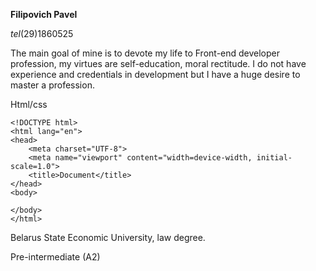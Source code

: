 __Filipovich Pavel__

_tel_(29)1860525

The main goal of mine is to devote my life to Front-end developer profession, my virtues are self-education, moral rectitude. I do not have experience and credentials in development but I have a huge desire to master a profession. 

Html/css

```
<!DOCTYPE html>
<html lang="en">
<head>
    <meta charset="UTF-8">
    <meta name="viewport" content="width=device-width, initial-scale=1.0">
    <title>Document</title>
</head>
<body>
    
</body>
</html>
```

Belarus State Economic University, law degree.

Pre-intermediate (A2)

